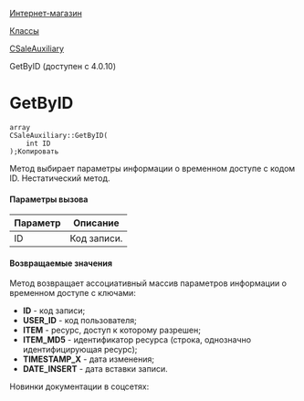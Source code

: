 [Интернет-магазин](/api_help/sale/index.php)

[Классы](/api_help/sale/classes/index.php)

[CSaleAuxiliary](/api_help/sale/classes/csaleauxiliary/index.php)

GetByID (доступен с 4.0.10)

GetByID
=======

```
array
CSaleAuxiliary::GetByID(
	int ID
);Копировать
```

Метод выбирает параметры информации о
временном доступе с кодом ID. Нестатический метод.

#### Параметры вызова

| Параметр | Описание |
| --- | --- |
| ID | Код записи. |

#### Возвращаемые значения

Метод возвращает ассоциативный массив параметров информации о временном доступе с ключами:

* **ID** - код записи;
* **USER\_ID** - код пользователя;
* **ITEM** - ресурс, доступ к которому разрешен;
* **ITEM\_MD5** - идентификатор ресурса (строка, однозначно идентифицирующая ресурс);
* **TIMESTAMP\_X** - дата изменения;
* **DATE\_INSERT** - дата вставки записи.

Новинки документации в соцсетях: